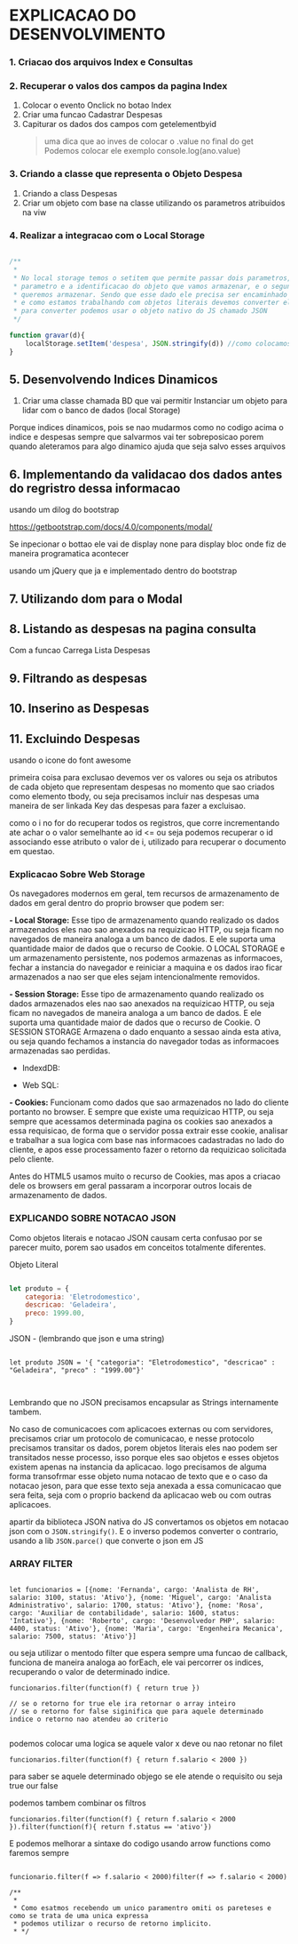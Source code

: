 # EXPLICACAO DO DESENVOLVIMENTO

### 1. Criacao dos arquivos Index e Consultas

### 2. Recuperar o valos dos campos da pagina Index

1. Colocar o evento Onclick no botao Index
2. Criar uma funcao Cadastrar Despesas
3. Capiturar os dados dos campos com getelementbyid 
   > uma dica que ao inves de colocar o .value no final do get
   > Podemos colocar ele exemplo console.log(ano.value)

### 3. Criando a classe que representa o Objeto Despesa
 1. Criando a class Despesas
 2. Criar um objeto com base na classe utilizando os parametros atribuidos na viw

### 4. Realizar a integracao com o Local Storage

```JavaScript

/**
 * 
 * No local storage temos o setitem que permite passar dois parametros, o primeiro 
 * parametro e a identificacao do objeto que vamos armazenar, e o segundo e o dado que
 * queremos armazenar. Sendo que esse dado ele precisa ser encaminhado com uma notacao JSON
 * e como estamos trabalhando com objetos literais devemos converter ele para uma notacao JSON
 * para converter podemos usar o objeto nativo do JS chamado JSON 
 */

function gravar(d){
    localStorage.setItem('despesa', JSON.stringify(d)) //como colocamos o setItem sempre que preencher ele ira sobreescrever o item anterior
}


```

## 5. Desenvolvendo Indices Dinamicos

1.  Criar uma classe chamada BD que vai permitir Instanciar um objeto para lidar com o banco de dados (local Storage)

Porque indices dinamicos, pois se nao mudarmos como no codigo acima o indice e despesas sempre que salvarmos vai ter sobreposicao porem quando aleteramos para algo dinamico ajuda que seja salvo esses arquivos


## 6. Implementando da validacao dos dados antes do regristro dessa informacao

usando um dilog do bootstrap

https://getbootstrap.com/docs/4.0/components/modal/

Se inpecionar o bottao ele vai de display none para display bloc onde fiz de maneira programatica acontecer

usando um jQuery que ja e implementado dentro do bootstrap

## 7. Utilizando dom para o Modal


## 8. Listando as despesas na pagina consulta

Com a funcao Carrega Lista Despesas

## 9. Filtrando as despesas

## 10. Inserino as Despesas

## 11. Excluindo Despesas

usando o icone do font awesome

primeira coisa para exclusao devemos ver os valores ou seja os atributos de cada objeto que representam despesas no momento que sao criados como elemento tbody,
ou seja precisamos incluir nas despesas uma maneira de ser linkada Key das despesas para fazer a excluisao.


como o i no for do recuperar todos os registros, que corre incrementando ate achar o o valor semelhante ao id <=  ou seja podemos recuperar o id associando esse atributo o valor de i, utilizado para recuperar o documento em questao.

### Explicacao Sobre Web Storage

Os navegadores modernos em geral, tem recursos de armazenamento de dados em geral dentro do proprio browser que podem ser:

**- Local Storage:** Esse tipo de armazenamento quando realizado os dados armazenados eles nao sao anexados na requizicao HTTP, ou seja ficam no navegados de maneira analoga a um banco de dados. E ele suporta uma quantidade maior de dados que o recurso de Cookie. O LOCAL STORAGE e um armazenamento persistente, nos podemos armazenas as informacoes, fechar a instancia do navegador e reiniciar a maquina e os dados irao ficar armazenados a nao ser que eles sejam intencionalmente removidos.

**- Session Storage:** Esse tipo de armazenamento quando realizado os dados armazenados eles nao sao anexados na requizicao HTTP, ou seja ficam no navegados de maneira analoga a um banco de dados. E ele suporta uma quantidade maior de dados que o recurso de Cookie. O SESSION STORAGE Armazena o dado enquanto a sessao ainda esta ativa, ou seja quando fechamos a instancia do navegador todas as informacoes armazenadas sao perdidas.

- IndexdDB: 

- Web SQL:

**- Cookies:** Funcionam como dados que sao armazenados no lado do cliente portanto no browser. E sempre que existe uma requizicao HTTP, ou seja sempre que acessamos determinada pagina os cookies sao anexados a essa requisicao, de forma que o servidor possa extrair esse cookie, analisar e trabalhar a sua logica com base nas informacoes cadastradas no lado do cliente, e apos esse processamento fazer o retorno da requizicao solicitada pelo cliente.

Antes do HTML5 usamos muito o recurso de Cookies, mas apos a criacao dele os browsers em geral passaram a incorporar outros locais de armazenamento de dados.


### EXPLICANDO SOBRE NOTACAO JSON

Como objetos literais e notacao JSON causam certa confusao por se parecer muito, porem sao usados em conceitos totalmente diferentes. 

Objeto Literal

```JavaScript

let produto = {
    categoria: 'Eletrodomestico',
    descricao: 'Geladeira',
    preco: 1999.00,
}

```

JSON  - (lembrando que json e uma string)

```JS

let produto JSON = '{ "categoria": "Eletrodomestico", "descricao" : "Geladeira", "preco" : "1999.00"}'



```

Lembrando que no JSON precisamos encapsular as Strings internamente tambem.


No caso de comunicacoes com aplicacoes externas ou com servidores, precisamos criar um protocolo de comunicacao, e nesse protocolo precisamos transitar os dados, porem objetos literais eles nao podem ser transitados nesse processo, isso porque eles sao objetos e esses objetos existem apenas na instancia da aplicacao. logo precisamos de alguma forma transofrmar esse objeto numa notacao de texto que e o caso da notacao jeson, para que esse texto seja anexada a essa comunicacao que sera feita, seja com o proprio backend da aplicacao web ou com outras aplicacoes.

apartir da biblioteca JSON nativa do JS convertamos os objetos em notacao json com o ```JSON.stringify()```.  E o inverso  podemos converter o contrario, usando a lib ```JSON.parce()``` que converte o json em JS


### ARRAY FILTER

```JS

let funcionarios = [{nome: 'Fernanda', cargo: 'Analista de RH', salario: 3100, status: 'Ativo'}, {nome: 'Miguel', cargo: 'Analista Administrativo', salario: 1700, status: 'Ativo'}, {nome: 'Rosa', cargo: 'Auxiliar de contabilidade', salario: 1600, status: 'Intativo'}, {nome: 'Roberto', cargo: 'Desenvolvedor PHP', salario: 4400, status: 'Ativo'}, {nome: 'Maria', cargo: 'Engenheira Mecanica', salario: 7500, status: 'Ativo'}]

```

ou seja utilizar o mentodo filter que espera sempre uma funcao de callback, funciona de maneira analoga ao forEach, ele vai percorrer os indices, recuperando o valor de determinado indice.

```JS
funcionarios.filter(function(f) { return true })

// se o retorno for true ele ira retornar o array inteiro
// se o retorno for false siginifica que para aquele determinado indice o retorno nao atendeu ao criterio


```

podemos colocar uma logica se aquele valor x deve ou nao retonar no filet 

```JS
funcionarios.filter(function(f) { return f.salario < 2000 })

```

para saber se aquele determinado objego se ele atende o requisito ou seja true our false

podemos tambem combinar os filtros

```JS
funcionarios.filter(function(f) { return f.salario < 2000 }).filter(function(f){ return f.status == 'ativo'})

```
E podemos melhorar a sintaxe do codigo usando arrow functions como faremos sempre

```JS

funcionario.filter(f => f.salario < 2000)filter(f => f.salario < 2000)

/**
 * 
 * Como esatmos recebendo um unico paramentro omiti os pareteses e como se trata de uma unica expressa
 * podemos utilizar o recurso de retorno implicito.
 * */

```